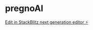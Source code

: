 # pregnoAI

[Edit in StackBlitz next generation editor ⚡️](https://stackblitz.com/~/github.com/DjarallahBrahim/pregnoAI)